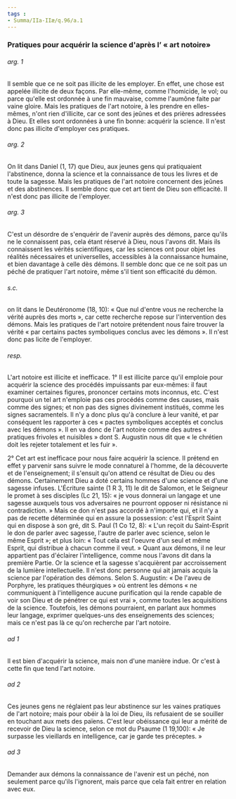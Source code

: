 ```yaml
---
tags : 
- Summa/IIa-IIæ/q.96/a.1
---
```


### Pratiques pour acquérir la science d'après l’ « art notoire»

###### arg. 1
Il semble que ce ne soit pas illicite de les employer. En effet, une chose est appelée illicite de deux façons. Par elle-même, comme l'homicide, le vol; ou parce qu'elle est ordonnée à une fin mauvaise, comme l'aumône faite par vaine gloire. Mais les pratiques de l'art notoire, à les prendre en elles-mêmes, n'ont rien d'illicite, car ce sont des jeûnes et des prières adressées à Dieu. Et elles sont ordonnées à une fin bonne: acquérir la science. Il n'est donc pas illicite d'employer ces pratiques. 

###### arg. 2
On lit dans Daniel (1, 17) que Dieu, aux jeunes gens qui pratiquaient l'abstinence, donna la science et la connaissance de tous les livres et de toute la sagesse. Mais les pratiques de l'art notoire concernent des jeûnes et des abstinences. Il semble donc que cet art tient de Dieu son efficacité. Il n'est donc pas illicite de l'employer. 

###### arg. 3
C'est un désordre de s'enquérir de l'avenir auprès des démons, parce qu'ils ne le connaissent pas, cela étant réservé à Dieu, nous l'avons dit. Mais ils connaissent les vérités scientifiques, car les sciences ont pour objet les réalités nécessaires et universelles, accessibles à la connaissance humaine, et bien davantage à celle dès démons. Il semble donc que ce ne soit pas un péché de pratiquer l'art notoire, même s'il tient son efficacité du démon. 

###### s.c.
on lit dans le Deutéronome (18, 10): « Que nul d'entre vous ne recherche la vérité auprès des morts », car cette recherche repose sur l'intervention des démons. Mais les pratiques de l'art notoire prétendent nous faire trouver la vérité « par certains pactes symboliques conclus avec les démons ». Il n'est donc pas licite de l'employer. 

###### resp.
L'art notoire est illicite et inefficace. 1° Il est illicite parce qu'il emploie pour acquérir la science des procédés impuissants par eux-mêmes: il faut examiner certaines figures, prononcer certains mots inconnus, etc. C'est pourquoi un tel art n'emploie pas ces procédés comme des causes, mais comme des signes; et non pas des signes divinement institués, comme les signes sacramentels. Il n'y a donc plus qu'à conclure à leur vanité, et par conséquent les rapporter à ces « pactes symboliques acceptés et conclus avec les démons ». Il en va donc de l'art notoire comme des autres « pratiques frivoles et nuisibles » dont S. Augustin nous dit que « le chrétien doit les rejeter totalement et les fuir ». 

2° Cet art est inefficace pour nous faire acquérir la science. Il prétend en effet y parvenir sans suivre le mode connaturel à l'homme, de la découverte et de l'enseignement; il s'ensuit qu'on attend ce résultat de Dieu ou des démons. Certainement Dieu a doté certains hommes d'une science et d'une sagesse infuses. L'Écriture sainte (1 R 3, 11) le dit de Salomon, et le Seigneur le promet à ses disciples (Lc 21, 15): « je vous donnerai un langage et une sagesse auxquels tous vos adversaires ne pourront opposer ni résistance ni contradiction. » Mais ce don n'est pas accordé à n'importe qui, et il n'y a pas de recette déterminée qui en assure la possession: c'est l'Esprit Saint qui en dispose à son gré, dit S. Paul (1 Co 12, 8): « L'un reçoit du Saint-Esprit le don de parler avec sagesse, l'autre de parler avec science, selon le même Esprit »; et plus loin: « Tout cela est l'oeuvre d'un seul et même Esprit, qui distribue à chacun comme il veut. » Quant aux démons, il ne leur appartient pas d'éclairer l'intelligence, comme nous l'avons dit dans la première Partie. Or la science et la sagesse s'acquièrent par accroissement de la lumière intellectuelle. Il n'est donc personne qui ait jamais acquis la science par l'opération des démons. Selon S. Augustin: « De l'aveu de Porphyre, les pratiques théurgiques » où entrent les démons « ne communiquent à l'intelligence aucune purification qui la rende capable de voir son Dieu et de pénétrer ce qui est vrai », comme toutes les acquisitions de la science. Toutefois, les démons pourraient, en parlant aux hommes leur langage, exprimer quelques-uns des enseignements des sciences; mais ce n'est pas là ce qu'on recherche par l'art notoire. 

###### ad 1
Il est bien d'acquérir la science, mais non d'une manière indue. Or c'est à cette fin que tend l'art notoire. 

###### ad 2
Ces jeunes gens ne réglaient pas leur abstinence sur les vaines pratiques de l'art notoire; mais pour obéir à la loi de Dieu, ils refusaient de se souiller en touchant aux mets des païens. C'est leur obéissance qui leur a mérité de recevoir de Dieu la science, selon ce mot du Psaume (1 19,100): « Je surpasse les vieillards en intelligence, car je garde tes préceptes. » 

###### ad 3
Demander aux démons la connaissance de l'avenir est un péché, non seulement parce qu'ils l'ignorent, mais parce que cela fait entrer en relation avec eux. 

